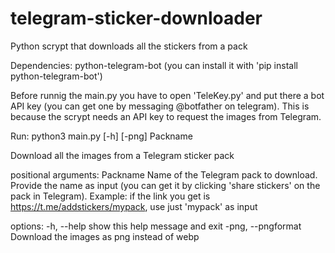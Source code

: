 # telegram-sticker-downloader
Python scrypt that downloads all the stickers from a pack

Dependencies:
  python-telegram-bot (you can install it with 'pip install python-telegram-bot')

Before runnig the main.py you have to open 'TeleKey.py' and put there a bot API key (you can get one by messaging @botfather on telegram). This is because the scrypt needs an API key to request the images from Telegram.

Run:
python3 main.py [-h] [-png] Packname

Download all the images from a Telegram sticker pack

positional arguments:
  Packname           Name of the Telegram pack to download. Provide the name as input (you can get it by clicking 'share stickers' on the pack in
                     Telegram). Example: if the link you get is https://t.me/addstickers/mypack, use just 'mypack' as input

options:
  -h, --help         show this help message and exit
  -png, --pngformat  Download the images as png instead of webp
